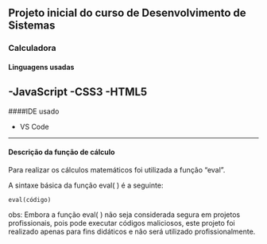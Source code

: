 ## Projeto inicial do curso de Desenvolvimento de Sistemas
### Calculadora

#### Linguagens usadas
 -JavaScript
 -CSS3
 -HTML5
 ---
 ####IDE usado
 - VS Code
 ---
 #### Descrição da função de cálculo
Para realizar os cálculos matemáticos foi utilizada a função “eval”.

A sintaxe básica da função eval( ) é a seguinte:
```
eval(código)
```
obs: Embora a função eval( ) não seja considerada segura em projetos profissionais, pois pode executar códigos maliciosos, este projeto foi realizado apenas para fins didáticos e não será utilizado profissionalmente.
